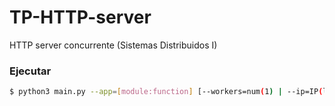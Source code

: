 # TP-HTTP-server

HTTP server concurrente (Sistemas Distribuidos I)

### Ejecutar

```bash
$ python3 main.py --app=[module:function] [--workers=num(1) | --ip=IP(localhost) | --port=PORT(8888) ]
```
